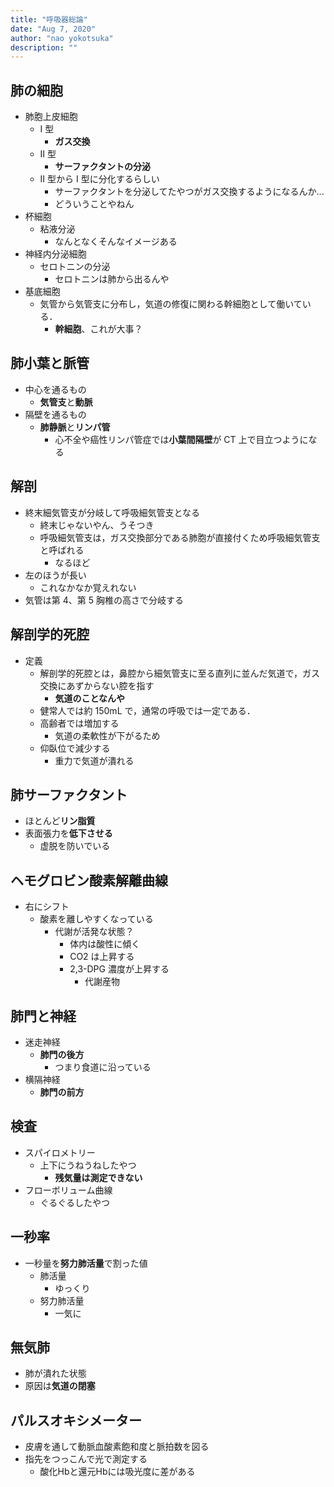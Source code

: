 ```yaml
---
title: "呼吸器総論"
date: "Aug 7, 2020"
author: "nao yokotsuka"
description: ""
---
```


## 肺の細胞

- 肺胞上皮細胞
  - I 型
    - **ガス交換**
  - II 型
    - **サーファクタントの分泌**
  - II 型から I 型に分化するらしい
    - サーファクタントを分泌してたやつがガス交換するようになるんか...
    - どういうことやねん
- 杯細胞
  - 粘液分泌
    - なんとなくそんなイメージある
- 神経内分泌細胞
  - セロトニンの分泌
    - セロトニンは肺から出るんや
- 基底細胞
  - 気管から気管支に分布し，気道の修復に関わる幹細胞として働いている．
    - **幹細胞**、これが大事？

## 肺小葉と脈管

- 中心を通るもの
  - **気管支**と**動脈**
- 隔壁を通るもの
  - **肺静脈**と**リンパ管**
    - 心不全や癌性リンパ管症では**小葉間隔壁**が CT 上で目立つようになる

## 解剖

- 終末細気管支が分岐して呼吸細気管支となる
  - 終末じゃないやん、うそつき
  - 呼吸細気管支は，ガス交換部分である肺胞が直接付くため呼吸細気管支と呼ばれる
    - なるほど
- 左のほうが長い
  - これなかなか覚えれない
- 気管は第 4、第 5 胸椎の高さで分岐する

## 解剖学的死腔

- 定義
  - 解剖学的死腔とは，鼻腔から細気管支に至る直列に並んだ気道で，ガス交換にあずからない腔を指す
    - **気道のことなんや**
  - 健常人では約 150mL で，通常の呼吸では一定である．
  - 高齢者では増加する
    - 気道の柔軟性が下がるため
  - 仰臥位で減少する
    - 重力で気道が潰れる

## 肺サーファクタント

- ほとんど**リン脂質**
- 表面張力を**低下させる**
  - 虚脱を防いでいる

## ヘモグロビン酸素解離曲線

- 右にシフト
  - 酸素を離しやすくなっている
    - 代謝が活発な状態？
      - 体内は酸性に傾く
      - CO2 は上昇する
      - 2,3-DPG 濃度が上昇する
        - 代謝産物

## 肺門と神経

- 迷走神経
  - **肺門の後方**
    - つまり食道に沿っている
- 横隔神経
  - **肺門の前方**

## 検査

- スパイロメトリー
  - 上下にうねうねしたやつ
    - **残気量は測定できない**
- フローボリューム曲線
  - ぐるぐるしたやつ

## 一秒率

- 一秒量を**努力肺活量**で割った値
  - 肺活量
    - ゆっくり
  - 努力肺活量
    - 一気に

## 無気肺

- 肺が潰れた状態
- 原因は**気道の閉塞**

## パルスオキシメーター
- 皮膚を通して動脈血酸素飽和度と脈拍数を図る
- 指先をつっこんで光で測定する
  - 酸化Hbと還元Hbには吸光度に差がある

